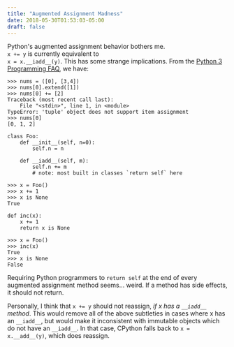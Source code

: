 ```yaml
---
title: "Augmented Assignment Madness"
date: 2018-05-30T01:53:03-05:00
draft: false
---
```


Python's augmented assignment behavior bothers me.\
`x += y` is currently equivalent to \
`x = x.__iadd__(y)`.
This has some strange implications.
From the [Python 3 Programming FAQ], we have:

```
>>> nums = ([0], [3,4])
>>> nums[0].extend([1])
>>> nums[0] += [2]
Traceback (most recent call last):
	File "<stdin>", line 1, in <module>
TypeError: 'tuple' object does not support item assignment
>>> nums[0]
[0, 1, 2]
```

```
class Foo:
	def __init__(self, n=0):
		self.n = n
	
	def __iadd__(self, m):
		self.n += m
		# note: most built in classes `return self` here

>>> x = Foo()
>>> x += 1
>>> x is None
True
```

```
def inc(x):
	x += 1
	return x is None

>>> x = Foo()
>>> inc(x)
True
>>> x is None
False
```

Requiring Python programmers to `return self` at the end of every augmented assignment method seems… weird.
If a method has side effects, it should not return.

Personally, I think that `x += y` should not reassign, *if x has a `__iadd__` method*.
This would remove all of the above subtleties in cases where x has an `__iadd__`,
but would make it inconsistent with immutable objects which do not have an `__iadd__`.
In that case, CPython falls back to `x = x.__add__(y)`, which does reassign.


[Python 3 Programming FAQ]: https://docs.python.org/3/faq/programming.html#why-does-a-tuple-i-item-raise-an-exception-when-the-addition-works
